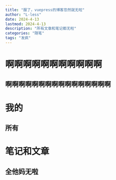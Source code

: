```yaml
---
title: "服了，vuepress的博客忽然就无啦"
author: "L-less"
date: 2024-4-13
lastmod: 2024-4-13
description: "所有文章和笔记都无啦"
categories: "随笔"
tags: "发疯"
---
```

# 啊啊啊啊啊啊啊啊啊啊啊
## 啊啊啊啊啊啊啊啊啊啊啊啊啊啊啊啊
# 我的
## 所有
# **笔记和文章**
## 全他妈无啦